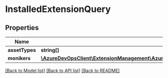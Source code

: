# InstalledExtensionQuery

## Properties
Name | Type | Description | Notes
------------ | ------------- | ------------- | -------------
**assetTypes** | **string[]** |  | [optional] 
**monikers** | [**\AzureDevOpsClient\ExtensionManagement\AzureDevOpsClient\ExtensionManagement\Model\ExtensionIdentifier[]**](ExtensionIdentifier.md) |  | [optional] 

[[Back to Model list]](../README.md#documentation-for-models) [[Back to API list]](../README.md#documentation-for-api-endpoints) [[Back to README]](../README.md)


